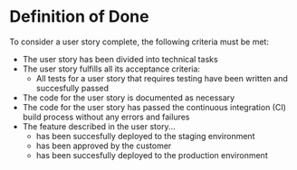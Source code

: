 # Definition of Done
To consider a user story complete, the following criteria must be met:
- The user story has been divided into technical tasks
- The user story fulfills all its acceptance criteria:
  - All tests for a user story that requires testing have been written and succesfully passed
- The code for the user story is documented as necessary 
- The code for the user story has passed the continuous integration (CI) build process without any errors and failures
- The feature described in the user story...
  - has been succesfully deployed to the staging environment
  - has been approved by the customer
  - has been succesfully deployed to the production environment
